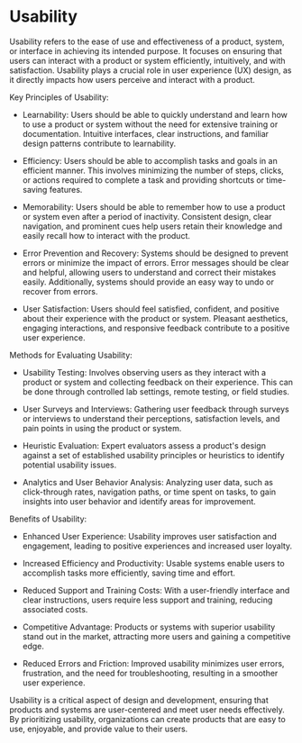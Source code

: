 # Usability 

Usability refers to the ease of use and effectiveness of a product, system, or interface in achieving its intended purpose. It focuses on ensuring that users can interact with a product or system efficiently, intuitively, and with satisfaction. Usability plays a crucial role in user experience (UX) design, as it directly impacts how users perceive and interact with a product.

Key Principles of Usability:

* Learnability: Users should be able to quickly understand and learn how to use a product or system without the need for extensive training or documentation. Intuitive interfaces, clear instructions, and familiar design patterns contribute to learnability.

* Efficiency: Users should be able to accomplish tasks and goals in an efficient manner. This involves minimizing the number of steps, clicks, or actions required to complete a task and providing shortcuts or time-saving features.

* Memorability: Users should be able to remember how to use a product or system even after a period of inactivity. Consistent design, clear navigation, and prominent cues help users retain their knowledge and easily recall how to interact with the product.

* Error Prevention and Recovery: Systems should be designed to prevent errors or minimize the impact of errors. Error messages should be clear and helpful, allowing users to understand and correct their mistakes easily. Additionally, systems should provide an easy way to undo or recover from errors.

* User Satisfaction: Users should feel satisfied, confident, and positive about their experience with the product or system. Pleasant aesthetics, engaging interactions, and responsive feedback contribute to a positive user experience.

Methods for Evaluating Usability:

* Usability Testing: Involves observing users as they interact with a product or system and collecting feedback on their experience. This can be done through controlled lab settings, remote testing, or field studies.

* User Surveys and Interviews: Gathering user feedback through surveys or interviews to understand their perceptions, satisfaction levels, and pain points in using the product or system.

* Heuristic Evaluation: Expert evaluators assess a product's design against a set of established usability principles or heuristics to identify potential usability issues.

* Analytics and User Behavior Analysis: Analyzing user data, such as click-through rates, navigation paths, or time spent on tasks, to gain insights into user behavior and identify areas for improvement.

Benefits of Usability:

* Enhanced User Experience: Usability improves user satisfaction and engagement, leading to positive experiences and increased user loyalty.

* Increased Efficiency and Productivity: Usable systems enable users to accomplish tasks more efficiently, saving time and effort.

* Reduced Support and Training Costs: With a user-friendly interface and clear instructions, users require less support and training, reducing associated costs.

* Competitive Advantage: Products or systems with superior usability stand out in the market, attracting more users and gaining a competitive edge.

* Reduced Errors and Friction: Improved usability minimizes user errors, frustration, and the need for troubleshooting, resulting in a smoother user experience.

Usability is a critical aspect of design and development, ensuring that products and systems are user-centered and meet user needs effectively. By prioritizing usability, organizations can create products that are easy to use, enjoyable, and provide value to their users.